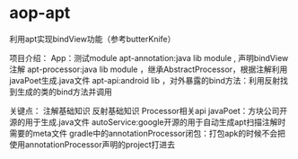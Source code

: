# aop-apt
利用apt实现bindView功能（参考butterKnife）

项目介绍：
  App：测试module
  apt-annotation:java lib module , 声明bindView注解
  apt-processor:java lib module ，继承AbstractProcessor，根据注解利用javaPoet生成.java文件
  apt-api:android lib ，对外暴露的bind方法：利用反射找到生成的类的bind方法并调用

关键点：
  注解基础知识
  反射基础知识
  Processor相关api
  javaPoet：方块公司开源的用于生成.java文件
  autoService:google开源的用于自动生成apt扫描注解时需要的meta文件
  gradle中的annotationProcessor闭包：打包apk的时候不会把使用annotationProcessor声明的project打进去
  
  
